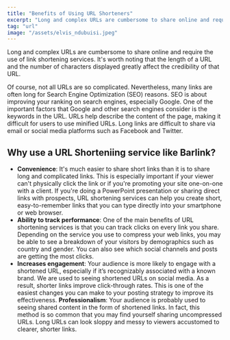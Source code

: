 ```yaml
---
title: "Benefits of Using URL Shorteners"
excerpt: "Long and complex URLs are cumbersome to share online and require the use of link shortening services. It's worth noting that the length of a URL and the number of characters..."
tag: "url"
image: "/assets/elvis_ndubuisi.jpeg"
---
```


Long and complex URLs are cumbersome to share online and require the use of link shortening services. It's worth noting that the length of a URL and the number of characters displayed greatly affect the credibility of that URL.

Of course, not all URLs are so complicated. Nevertheless, many links are often long for Search Engine Optimization (SEO) reasons. SEO is about improving your ranking on search engines, especially Google. One of the important factors that Google and other search engines consider is the keywords in the URL. URLs help describe the content of the page, making it difficult for users to use minified URLs. Long links are difficult to share via email or social media platforms such as Facebook and Twitter.

## Why use a URL Shorteniing service like Barlink?

- **Convenience**: It's much easier to share short links than it is to share long and complicated links. This is especially important if your viewer can't physically click the link or if you're promoting your site one-on-one with a client. If you're doing a PowerPoint presentation or sharing direct links with prospects, URL shortening services can help you create short, easy-to-remember links that you can type directly into your smartphone or web browser.
- **Ability to track performance**: One of the main benefits of URL shortening services is that you can track clicks on every link you share. Depending on the service you use to compress your web links, you may be able to see a breakdown of your visitors by demographics such as country and gender. You can also see which social channels and posts are getting the most clicks.
- **Increases engagement**: Your audience is more likely to engage with a shortened URL, especially if it’s recognizably associated with a known brand. We are used to seeing shortened URLs on social media. As a result, shorter links improve click-through rates. This is one of the easiest changes you can make to your posting strategy to improve its effectiveness.
  **Professionalism**: Your audience is probably used to seeing shared content in the form of shortened links. In fact, this method is so common that you may find yourself sharing uncompressed URLs. Long URLs can look sloppy and messy to viewers accustomed to clearer, shorter links.
